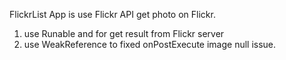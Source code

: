FlickrList App is use Flickr API get photo on Flickr. 
1. use Runable and for get result from Flickr server
2. use WeakReference to fixed onPostExecute image null issue.
